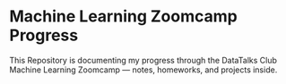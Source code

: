 # Machine Learning Zoomcamp Progress

This Repository is documenting my progress through the DataTalks Club Machine Learning Zoomcamp — notes, homeworks, and projects inside.
